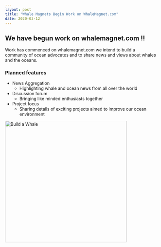 ```yaml
---
layout: post
title: "Whale Magnets Begin Work on WhaleMagnet.com"
date: 2020-03-12
---
```


## We have begun work on whalemagnet.com !!

Work has commenced on whalemagnet.com we intend to build a community of ocean advocates and to share news and views about whales and the oceans.

### Planned features
- News Aggregation
    - Highlighting whale and ocean news from all over the world
- Discussion forum
    - Bringing like minded enthusiasts together
- Project focus
    - Sharing details of exciting projects aimed to improve our ocean environment


<img src="/assets/images/build%20a%20whale.jpg.jpg" alt="Build a Whale" width="400"/>

